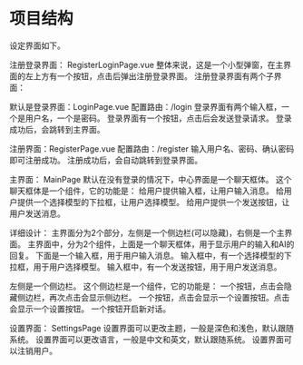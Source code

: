 # 项目结构

设定界面如下。

注册登录界面：
RegisterLoginPage.vue
整体来说，这是一个小型弹窗，在主界面的左上方有一个按钮，点击后弹出注册登录界面。
注册登录界面有两个子界面：

默认是登录界面：LoginPage.vue
配置路由：/login
登录界面有两个输入框，一个是用户名，一个是密码。
登录界面有一个按钮，点击后会发送登录请求。
登录成功后，会跳转到主界面。

注册界面：RegisterPage.vue
配置路由：/register
输入用户名、密码、确认密码即可注册成功。
注册成功后，会自动跳转到登录界面。

主界面：
MainPage
默认在没有登录的情况下，中心界面是一个聊天框体。
这个聊天框体是一个组件，它的功能是：
给用户提供输入框，让用户输入消息。
给用户提供一个选择模型的下拉框，让用户选择模型。
给用户提供一个发送按钮，让用户发送消息。

详细设计：
主界面分为2个部分，左侧是一个侧边栏(可以隐藏)，右侧是一个主界面。
主界面中，分为2个组件，上面是一个聊天框体，用于显示用户的输入和AI的回复。
下面是一个输入框，用于用户输入消息。
输入框中，有一个选择模型的下拉框，用于用户选择模型。
输入框中，有一个发送按钮，用于用户发送消息。





左侧是一个侧边栏。
这个侧边栏是一个组件，它的功能是：
一个按钮，点击会隐藏侧边栏，再次点击会显示侧边栏。
一个按钮，点击会显示一个设置按钮。点击会显示一个设置按钮。
一个按钮开启新对话。

设置界面：
SettingsPage
设置界面可以更改主题，一般是深色和浅色，默认跟随系统。
设置界面可以更改语言，一般是中文和英文，默认跟随系统。
设置界面可以注销用户。
